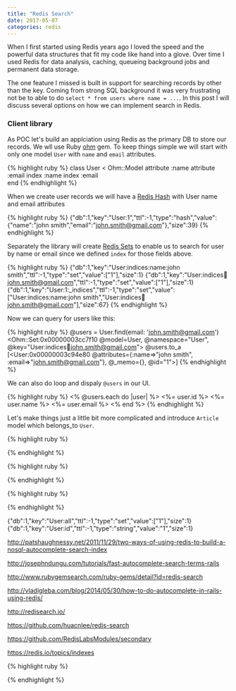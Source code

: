 ```yaml
---
title: "Redis Search"
date: 2017-05-07
categories: redis
---
```


When I first started using Redis years ago I loved the speed and the powerful data structures that fit my code like hand into a glove.  Over time I used Redis for data analysis, caching, queueing background jobs and permanent data storage.

The one feature I missed is built in support for searching records by other than the key.  Coming from strong SQL background it was very frustrating not be to able to do `select * from users where name = ...`.  In this post I will discuss several options on how we can implement search in Redis.  

### Client library

As POC let's build an applciation using Redis as the primary DB to store our records.  We wll use Ruby [ohm](https://github.com/soveran/ohm) gem.  To keep things simple we will start with only one model `User` with `name` and `email` attributes.  

{% highlight ruby %}
class User < Ohm::Model
  attribute :name
  attribute :email
  index :name
  index :email  
end
{% endhighlight %}

When we create user records we will have a [Redis Hash](https://redis.io/topics/data-types#hashes) with User name and email attributes

{% highlight ruby %}
{"db":1,"key":"User:1","ttl":-1,"type":"hash","value":{"name":"john smith","email":"john.smith@gmail.com"},"size":39}
{% endhighlight %}

Separately the library will create [Redis Sets](https://redis.io/topics/data-types#sets) to enable us to search for user by name or email since we defined `index` for those fields above.  

{% highlight ruby %}
{"db":1,"key":"User:indices:name:john smith","ttl":-1,"type":"set","value":["1"],"size":1}
{"db":1,"key":"User:indices:email:john.smith@gmail.com","ttl":-1,"type":"set","value":["1"],"size":1}
{"db":1,"key":"User:1:_indices","ttl":-1,"type":"set","value":["User:indices:name:john smith","User:indices:email:john.smith@gmail.com"],"size":67}
{% endhighlight %}

Now we can query for users like this:

{% highlight ruby %}
@users = User.find(email: 'john.smith@gmail.com')
<Ohm::Set:0x00000003cc7f10 @model=User, @namespace="User", @key="User:indices:email:john.smith@gmail.com"> 
@users.to_a
[<User:0x00000003c94e80 @attributes={:name=>"john smith", :email=>"john.smith@gmail.com"}, @_memo={}, @id="1">] 
{% endhighlight %}

We can also do loop and dispaly `@users` in our UI.  

{% highlight ruby %}
<% @users.each do |user| %>
<%= user.id %>
<%= user.name %>
<%= user.email %>
<% end %>
{% endhighlight %}


Let's make things just a little bit more complicated and introduce `Article` model which belongs_to `User`.  



{% highlight ruby %}

{% endhighlight %}


{% highlight ruby %}

{% endhighlight %}


{% highlight ruby %}

{% endhighlight %}





{"db":1,"key":"User:all","ttl":-1,"type":"set","value":["1"],"size":1}
{"db":1,"key":"User:id","ttl":-1,"type":"string","value":"1","size":1}




http://patshaughnessy.net/2011/11/29/two-ways-of-using-redis-to-build-a-nosql-autocomplete-search-index

http://josephndungu.com/tutorials/fast-autocomplete-search-terms-rails

http://www.rubygemsearch.com/ruby-gems/detail?id=redis-search

http://vladigleba.com/blog/2014/05/30/how-to-do-autocomplete-in-rails-using-redis/

http://redisearch.io/

https://github.com/huacnlee/redis-search

https://github.com/RedisLabsModules/secondary

https://redis.io/topics/indexes


{% highlight ruby %}

{% endhighlight %}
